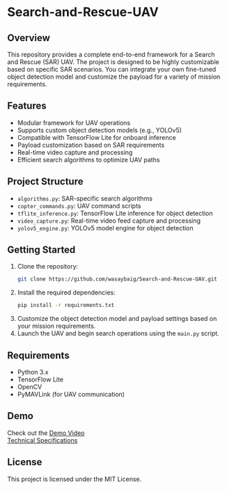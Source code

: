 # Search-and-Rescue-UAV

## Overview
This repository provides a complete end-to-end framework for a Search and Rescue (SAR) UAV. The project is designed to be highly customizable based on specific SAR scenarios. You can integrate your own fine-tuned object detection model and customize the payload for a variety of mission requirements.

## Features
- Modular framework for UAV operations
- Supports custom object detection models (e.g., YOLOv5)
- Compatible with TensorFlow Lite for onboard inference
- Payload customization based on SAR requirements
- Real-time video capture and processing
- Efficient search algorithms to optimize UAV paths

## Project Structure
- `algorithms.py`: SAR-specific search algorithms
- `copter_commands.py`: UAV command scripts
- `tflite_inference.py`: TensorFlow Lite inference for object detection
- `video_capture.py`: Real-time video feed capture and processing
- `yolov5_engine.py`: YOLOv5 model engine for object detection

## Getting Started
1. Clone the repository:
    ```bash
    git clone https://github.com/wasaybaig/Search-and-Rescue-UAV.git
    ```
2. Install the required dependencies:
    ```bash
    pip install -r requirements.txt
    ```
3. Customize the object detection model and payload settings based on your mission requirements.
4. Launch the UAV and begin search operations using the `main.py` script.

## Requirements
- Python 3.x
- TensorFlow Lite
- OpenCV
- PyMAVLink (for UAV communication)

## Demo
Check out the 
[Demo Video](https://drive.google.com/file/d/1Q_a6o1J586om6R37FiGkabPJGlgXHhM9/view)  
[Technical Specifications](https://drive.google.com/file/d/1YS8dZPF5gErC8Z3Ev9Y5g6d7FhhhxJ-c/view)

## License
This project is licensed under the MIT License.



